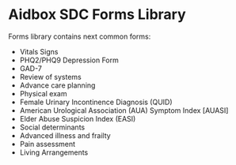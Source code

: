 # Aidbox SDC Forms Library

Forms library contains next common forms:

- Vitals Signs
- PHQ2/PHQ9 Depression Form
- GAD-7
- Review of systems
- Advance care planning
- Physical exam
- Female Urinary Incontinence Diagnosis (QUID)
- American Urological Association (AUA) Symptom Index [AUASI]
- Elder Abuse Suspicion Index (EASI)
- Social determinants
- Advanced illness and frailty
- Pain assessment
- Living Arrangements
